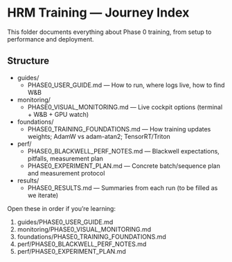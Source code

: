 # HRM Training — Journey Index

This folder documents everything about Phase 0 training, from setup to performance and deployment.

## Structure
- guides/
  - PHASE0_USER_GUIDE.md — How to run, where logs live, how to find W&B
- monitoring/
  - PHASE0_VISUAL_MONITORING.md — Live cockpit options (terminal + W&B + GPU watch)
- foundations/
  - PHASE0_TRAINING_FOUNDATIONS.md — How training updates weights; AdamW vs adam-atan2; TensorRT/Triton
- perf/
  - PHASE0_BLACKWELL_PERF_NOTES.md — Blackwell expectations, pitfalls, measurement plan
  - PHASE0_EXPERIMENT_PLAN.md — Concrete batch/sequence plan and measurement protocol
- results/
  - PHASE0_RESULTS.md — Summaries from each run (to be filled as we iterate)

Open these in order if you’re learning:
1) guides/PHASE0_USER_GUIDE.md
2) monitoring/PHASE0_VISUAL_MONITORING.md
3) foundations/PHASE0_TRAINING_FOUNDATIONS.md
4) perf/PHASE0_BLACKWELL_PERF_NOTES.md
5) perf/PHASE0_EXPERIMENT_PLAN.md

